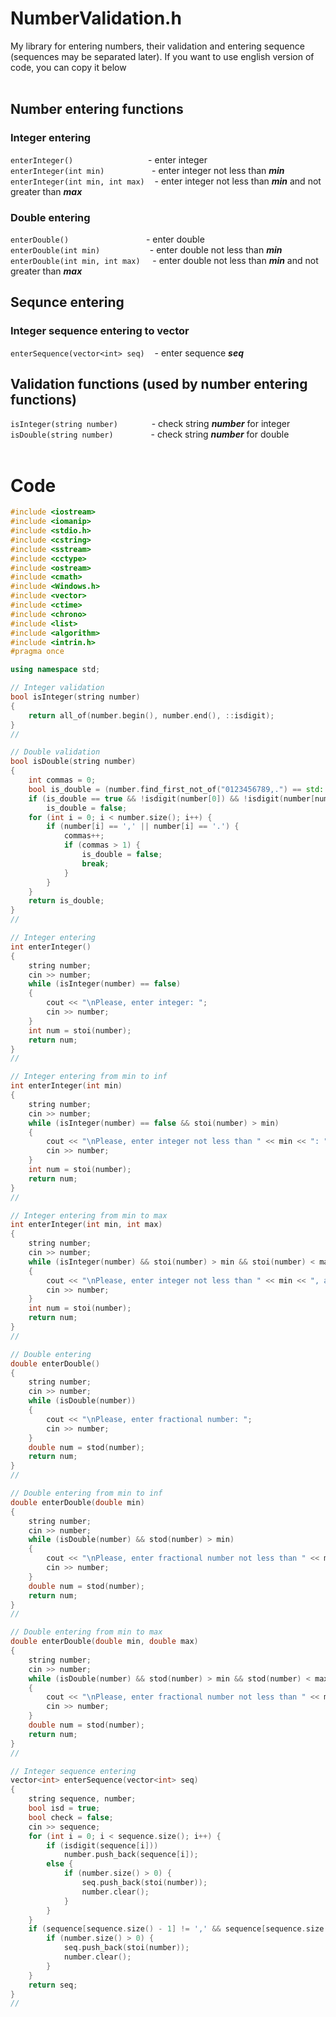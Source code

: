 # NumberValidation.h
My library for entering numbers, their validation and entering sequence (sequences may be separated later). If you want to use english version of code,
you can copy it below
<br> <br>

## Number entering functions
### Integer entering
`enterInteger()`&emsp;&emsp;&emsp;&emsp;&emsp;&emsp;&emsp;&emsp;&nbsp;   - enter integer <br>
`enterInteger(int min)`&emsp;&emsp;&emsp;&emsp;&nbsp;&nbsp;&nbsp;&nbsp;  - enter integer not less than ***min*** <br>
`enterInteger(int min, int max)`&nbsp;&nbsp;&nbsp;                       - enter integer not less than ***min*** and not greater than ***max*** <br>
### Double entering
`enterDouble()`&emsp;&emsp;&emsp;&emsp;&emsp;&emsp;&emsp;&emsp;&nbsp;&nbsp;   - enter double <br>
`enterDouble(int min)`&emsp;&emsp;&emsp;&emsp;&nbsp;&nbsp;&nbsp;&nbsp;&nbsp;  - enter double not less than ***min*** <br>
`enterDouble(int min, int max)`&nbsp;&nbsp;&nbsp;&nbsp;                       - enter double not less than ***min*** and not greater than ***max*** <br>

## Sequnce entering
### Integer sequence entering to vector
`enterSequence(vector<int> seq)`&nbsp;&nbsp;&nbsp;          - enter sequence ***seq*** <br>
## Validation functions (used by number entering functions)
`isInteger(string number)`&emsp;&emsp;&emsp;&nbsp;&nbsp;     - check string ***number*** for integer <br>
`isDouble(string number)`&emsp;&emsp;&emsp;&emsp;            - check string ***number*** for double <br>
<br>


# Code
```cpp
#include <iostream>
#include <iomanip>
#include <stdio.h>
#include <cstring>
#include <sstream>
#include <cctype>
#include <ostream>
#include <cmath>
#include <Windows.h>
#include <vector>
#include <ctime>
#include <chrono>
#include <list>
#include <algorithm>
#include <intrin.h>
#pragma once

using namespace std;

// Integer validation
bool isInteger(string number)
{
    return all_of(number.begin(), number.end(), ::isdigit);
}
//

// Double validation
bool isDouble(string number)
{
    int commas = 0;
    bool is_double = (number.find_first_not_of("0123456789,.") == std::string::npos);
    if (is_double == true && !isdigit(number[0]) && !isdigit(number[number.size() - 1]))
        is_double = false;
    for (int i = 0; i < number.size(); i++) {
        if (number[i] == ',' || number[i] == '.') {
            commas++;
            if (commas > 1) {
                is_double = false;
                break;
            }
        }
    }
    return is_double;
}
//

// Integer entering
int enterInteger()
{
    string number;
    cin >> number;
    while (isInteger(number) == false)
    {
        cout << "\nPlease, enter integer: ";
        cin >> number;
    }
    int num = stoi(number);
    return num;
}
//

// Integer entering from min to inf
int enterInteger(int min)
{
    string number;
    cin >> number;
    while (isInteger(number) == false && stoi(number) > min)
    {
        cout << "\nPlease, enter integer not less than " << min << ": ";
        cin >> number;
    }
    int num = stoi(number);
    return num;
}
//

// Integer entering from min to max
int enterInteger(int min, int max)
{
    string number;
    cin >> number;
    while (isInteger(number) && stoi(number) > min && stoi(number) < max)
    {
        cout << "\nPlease, enter integer not less than " << min << ", and not greater " << max << ": ";
        cin >> number;
    }
    int num = stoi(number);
    return num;
}
//

// Double entering
double enterDouble()
{
    string number;
    cin >> number;
    while (isDouble(number))
    {
        cout << "\nPlease, enter fractional number: ";
        cin >> number;
    }
    double num = stod(number);
    return num;
}
//

// Double entering from min to inf
double enterDouble(double min)
{
    string number;
    cin >> number;
    while (isDouble(number) && stod(number) > min)
    {
        cout << "\nPlease, enter fractional number not less than " << min << ": ";
        cin >> number;
    }
    double num = stod(number);
    return num;
}
//

// Double entering from min to max
double enterDouble(double min, double max)
{
    string number;
    cin >> number;
    while (isDouble(number) && stod(number) > min && stod(number) < max) // Проверка числа
    {
        cout << "\nPlease, enter fractional number not less than " << min << ", and not greater " << max << ": ";
        cin >> number;
    }
    double num = stod(number);
    return num;
}
//

// Integer sequence entering
vector<int> enterSequence(vector<int> seq)
{
    string sequence, number;
    bool isd = true;
    bool check = false;
    cin >> sequence;
    for (int i = 0; i < sequence.size(); i++) {
        if (isdigit(sequence[i]))
            number.push_back(sequence[i]);
        else {
            if (number.size() > 0) {
                seq.push_back(stoi(number));
                number.clear();
            }
        }
    }
    if (sequence[sequence.size() - 1] != ',' && sequence[sequence.size() - 1] != ' ' && sequence[sequence.size() - 1] != '.') {
        if (number.size() > 0) {
            seq.push_back(stoi(number));
            number.clear();
        }
    }
    return seq;
}
//
```
